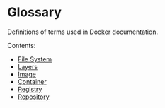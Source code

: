 
# Glossary

Definitions of terms used in Docker documentation.

Contents:

-   [File System](filesystem/)
-   [Layers](layer/)
-   [Image](image/)
-   [Container](container/)
-   [Registry](registry/)
-   [Repository](repository/)

